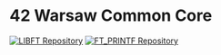 # 42 Warsaw Common Core 
<a href="https://github.com/0h-laugh/Core/tree/main/libft"><img src="https://img.shields.io/badge/LIBFT-Repository-brightgreen" alt="LIBFT Repository"></a>
<a href="https://github.com/0h-laugh/Core/tree/main/ft_printf"><img src="https://img.shields.io/badge/FT_PRINTF-Repository-brightgreen" alt="FT_PRINTF Repository"></a>
